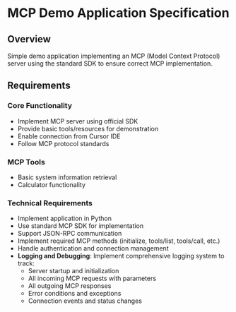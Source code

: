 # MCP Demo Application Specification

## Overview
Simple demo application implementing an MCP (Model Context Protocol) server using the standard SDK to ensure correct MCP implementation.

## Requirements

### Core Functionality
- Implement MCP server using official SDK
- Provide basic tools/resources for demonstration
- Enable connection from Cursor IDE
- Follow MCP protocol standards

### MCP Tools
- Basic system information retrieval
- Calculator functionality

### Technical Requirements
- Implement application in Python
- Use standard MCP SDK for implementation
- Support JSON-RPC communication
- Implement required MCP methods (initialize, tools/list, tools/call, etc.)
- Handle authentication and connection management
- **Logging and Debugging**: Implement comprehensive logging system to track:
  - Server startup and initialization
  - All incoming MCP requests with parameters
  - All outgoing MCP responses
  - Error conditions and exceptions
  - Connection events and status changes




